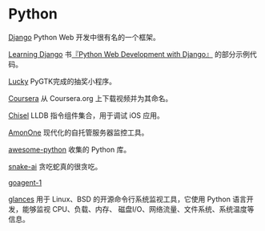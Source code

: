 Python
======

[Django](https://github.com/Ju2ender/django)
Python Web 开发中很有名的一个框架。

[Learning Django](https://github.com/Ju2ender/learning-django)
书[『Python Web Development with Django』](http://book.douban.com/review/5465791/) 的部分示例代码。

[Lucky](https://github.com/Ju2ender/Lucky)
PyGTK完成的抽奖小程序。

[Coursera](https://github.com/Ju2ender/coursera)
从 Coursera.org 上下载视频并为其命名。

[Chisel](https://github.com/Ju2ender/chisel)
LLDB 指令组件集合，用于调试 iOS 应用。

[AmonOne](https://github.com/Ju2ender/amonone)
现代化的自托管服务器监控工具。

[awesome-python](https://github.com/Ju2ender/awesome-python)
收集的 Python 库。

[snake-ai](https://github.com/Ju2ender/snake-ai)
贪吃蛇真的很贪吃。

[goagent-1](https://github.com/Ju2ender/goagent-1)

[glances](https://github.com/Ju2ender/glances)
用于 Linux、BSD 的开源命令行系统监视工具，它使用 Python 语言开发，能够监视 CPU、负载、内存、
磁盘I/O、网络流量、文件系统、系统温度等信息。
